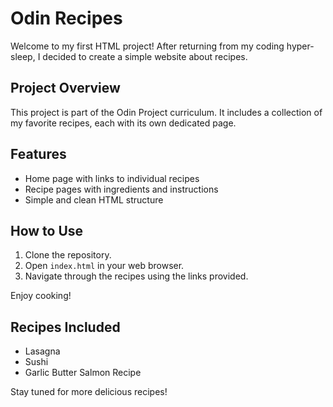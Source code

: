 # Odin Recipes

Welcome to my first HTML project! After returning from my coding hyper-sleep, I decided to create a simple website about recipes.

## Project Overview

This project is part of the Odin Project curriculum. It includes a collection of my favorite recipes, each with its own dedicated page.

## Features

- Home page with links to individual recipes
- Recipe pages with ingredients and instructions
- Simple and clean HTML structure

## How to Use

1. Clone the repository.
2. Open `index.html` in your web browser.
3. Navigate through the recipes using the links provided.

Enjoy cooking!

## Recipes Included

- Lasagna
- Sushi
- Garlic Butter Salmon Recipe

Stay tuned for more delicious recipes!
